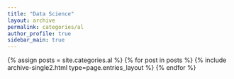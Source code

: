 ```yaml
---
title: "Data Science"
layout: archive
permalink: categories/al
author_profile: true
sidebar_main: true
---
```


{% assign posts = site.categories.al %}
{% for post in posts %} {% include archive-single2.html type=page.entries_layout %} {% endfor %}